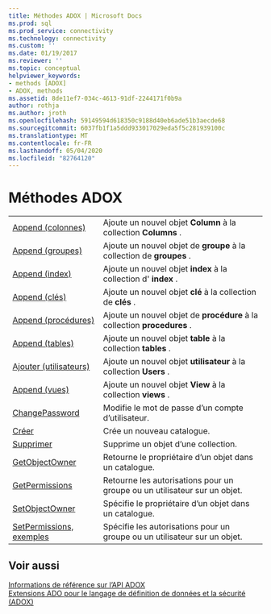 ```yaml
---
title: Méthodes ADOX | Microsoft Docs
ms.prod: sql
ms.prod_service: connectivity
ms.technology: connectivity
ms.custom: ''
ms.date: 01/19/2017
ms.reviewer: ''
ms.topic: conceptual
helpviewer_keywords:
- methods [ADOX]
- ADOX, methods
ms.assetid: 8de11ef7-034c-4613-91df-2244171f0b9a
author: rothja
ms.author: jroth
ms.openlocfilehash: 59149594d618350c9188d40eb6ade51b3aecde68
ms.sourcegitcommit: 6037fb1f1a5ddd933017029eda5f5c281939100c
ms.translationtype: MT
ms.contentlocale: fr-FR
ms.lasthandoff: 05/04/2020
ms.locfileid: "82764120"
---
```

# <a name="adox-methods"></a>Méthodes ADOX

|||  
|-|-|  
|[Append (colonnes)](../../../ado/reference/adox-api/append-method-adox-columns.md)|Ajoute un nouvel objet **Column** à la collection **Columns** .|  
|[Append (groupes)](../../../ado/reference/adox-api/append-method-adox-groups.md)|Ajoute un nouvel objet de **groupe** à la collection de **groupes** .|  
|[Append (index)](../../../ado/reference/adox-api/append-method-adox-indexes.md)|Ajoute un nouvel objet **index** à la collection d' **index** .|  
|[Append (clés)](../../../ado/reference/adox-api/append-method-adox-keys.md)|Ajoute un nouvel objet **clé** à la collection de **clés** .|  
|[Append (procédures)](../../../ado/reference/adox-api/append-method-adox-procedures.md)|Ajoute un nouvel objet de **procédure** à la collection **procedures** .|  
|[Append (tables)](../../../ado/reference/adox-api/append-method-adox-tables.md)|Ajoute un nouvel objet **table** à la collection **tables** .|  
|[Ajouter (utilisateurs)](../../../ado/reference/adox-api/append-method-adox-users.md)|Ajoute un nouvel objet **utilisateur** à la collection **Users** .|  
|[Append (vues)](../../../ado/reference/adox-api/append-method-adox-views.md)|Ajoute un nouvel objet **View** à la collection **views** .|  
|[ChangePassword](../../../ado/reference/adox-api/changepassword-method-adox.md)|Modifie le mot de passe d’un compte d’utilisateur.|  
|[Créer](../../../ado/reference/adox-api/create-method-adox.md)|Crée un nouveau catalogue.|  
|[Supprimer](../../../ado/reference/adox-api/delete-method-adox-collections.md)|Supprime un objet d’une collection.|  
|[GetObjectOwner](../../../ado/reference/adox-api/getobjectowner-method-adox.md)|Retourne le propriétaire d’un objet dans un catalogue.|  
|[GetPermissions](../../../ado/reference/adox-api/getpermissions-method-adox.md)|Retourne les autorisations pour un groupe ou un utilisateur sur un objet.|  
|[SetObjectOwner](../../../ado/reference/adox-api/setobjectowner-method.md)|Spécifie le propriétaire d’un objet dans un catalogue.|  
|[SetPermissions, exemples](../../../ado/reference/adox-api/setpermissions-method-adox.md)|Spécifie les autorisations pour un groupe ou un utilisateur sur un objet.|  
  
## <a name="see-also"></a>Voir aussi  
 [Informations de référence sur l’API ADOX](../../../ado/reference/adox-api/adox-api-reference.md)   
 [Extensions ADO pour le langage de définition de données et la sécurité (ADOX)](../../../ado/guide/extensions/ado-extensions-for-data-definition-language-and-security-adox.md)
